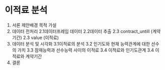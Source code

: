 # 이적료 분석

1. 서론
제안배경
목적
가설
2. 데이터 전처리
2.1데이터프레임 데이터
2.2데이터 추출
2.3 contract_untill (계약기간)
2.3 value (이적료)
3. 데이터 분석 및 시각화
3.1이적료의 분석
3.2 인기도와 현재 능력관계에 대한 선수의 가치
3.3 잠재능력과 선수능력 사이의 이적료
3.4 이적료와 인기도관계
3.4 이적료와 계약기간
4. 결론
